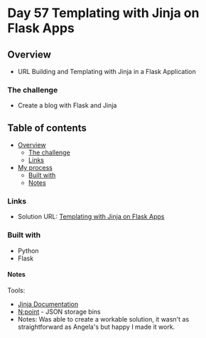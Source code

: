 # Day 57 Templating with Jinja on Flask Apps

## Overview

- URL Building and Templating with Jinja in a Flask Application

### The challenge

- Create a blog with Flask and Jinja

## Table of contents

- [Overview](#overview)
  - [The challenge](#the-challenge)
  - [Links](#links)
- [My process](#my-process)
  - [Built with](#built-with)
  - [Notes](#notes)

### Links

- Solution URL: [Templating with Jinja on Flask Apps](https://github.com/Mikerniker/100_Days_of_Python/tree/main/Day57)

### Built with

- Python
- Flask

#### Notes
Tools:
- [Jinja Documentation](https://jinja.palletsprojects.com/en/2.11.x/templates/)
- [N:point](https://www.npoint.io/) - JSON storage bins
- Notes: Was able to create a workable solution, it wasn't as straightforward as Angela's but happy I made it work.